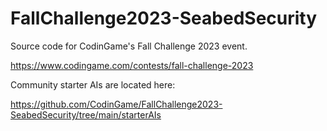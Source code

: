 # FallChallenge2023-SeabedSecurity

Source code for CodinGame's Fall Challenge 2023 event.

https://www.codingame.com/contests/fall-challenge-2023

Community starter AIs are located here:

https://github.com/CodinGame/FallChallenge2023-SeabedSecurity/tree/main/starterAIs
